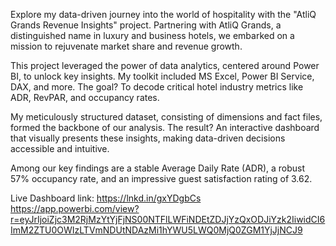 Explore my data-driven journey into the world of hospitality with the "AtliQ Grands Revenue Insights" project. Partnering with AtliQ Grands, a distinguished name in luxury and business hotels, we embarked on a mission to rejuvenate market share and revenue growth.

This project leveraged the power of data analytics, centered around Power BI, to unlock key insights. My toolkit included MS Excel, Power BI Service, DAX, and more. The goal? To decode critical hotel industry metrics like ADR, RevPAR, and occupancy rates.

My meticulously structured dataset, consisting of dimensions and fact files, formed the backbone of our analysis. The result? An interactive dashboard that visually presents these insights, making data-driven decisions accessible and intuitive.

Among our key findings are a stable Average Daily Rate (ADR), a robust 57% occupancy rate, and an impressive guest satisfaction rating of 3.62.

Live Dashboard link: [https://lnkd.in/gxYDgbCs
](https://app.powerbi.com/view?r=eyJrIjoiZjc3M2RjMzYtYjFjNS00NTFlLWFiNDEtZDJjYzQxODJiYzk2IiwidCI6ImM2ZTU0OWIzLTVmNDUtNDAzMi1hYWU5LWQ0MjQ0ZGM1YjJjNCJ9)https://app.powerbi.com/view?r=eyJrIjoiZjc3M2RjMzYtYjFjNS00NTFlLWFiNDEtZDJjYzQxODJiYzk2IiwidCI6ImM2ZTU0OWIzLTVmNDUtNDAzMi1hYWU5LWQ0MjQ0ZGM1YjJjNCJ9
